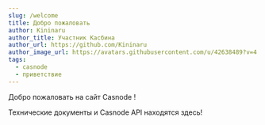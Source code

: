 ```yaml
---
slug: /welcome
title: Добро пожаловать
author: Kininaru
author_title: Участник Касбина
author_url: https://github.com/Kininaru
author_image_url: https://avatars.githubusercontent.com/u/42638489?v=4
tags:
  - casnode
  - приветствие
---
```


Добро пожаловать на сайт Casnode !

Технические документы и Casnode API находятся здесь!